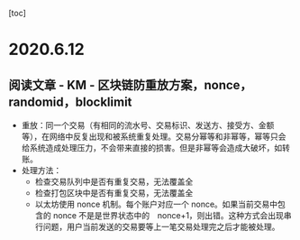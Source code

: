 [toc]

# 2020.6.12

## 阅读文章 - KM - 区块链防重放方案，nonce，randomid，blocklimit

- 重放：同一个交易（有相同的流水号、交易标识、发送方、接受方、金额等），在网络中反复出现和被系统重复处理。交易分幂等和非幂等，幂等只会给系统造成处理压力，不会带来直接的损害。但是非幂等会造成大破坏，如转账。
- 处理方法：
  - 检查交易队列中是否有重复交易，无法覆盖全
  - 检查打包区块中是否有重复交易，无法覆盖全
  - 以太坊使用 nonce 机制。每个账户对应一个 nonce。如果当前交易中包含的 nonce 不是是世界状态中的　nonce+1，则出错。这种方式会出现串行问题，用户当前发送的交易要等上一笔交易处理完之后才能被处理。